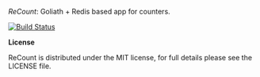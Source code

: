 *ReCount*: Goliath + Redis based app for counters.

[![Build Status](https://secure.travis-ci.org/arikfr/recount.png)](http://travis-ci.org/arikfr/recount)


**License**

ReCount is distributed under the MIT license, for full details please see the LICENSE file.